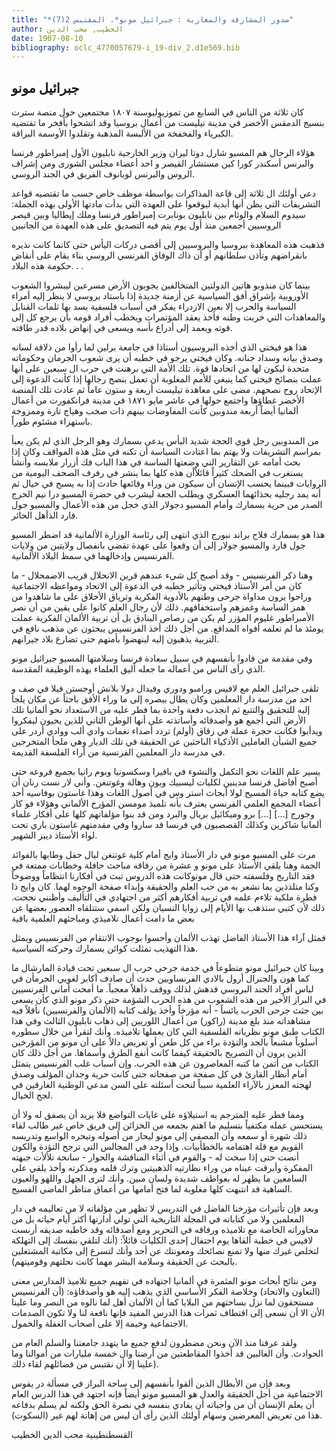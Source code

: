 ```yaml
---
title: "*صدور المشارقة والمغاربة : جبرائيل مونو*. المقتبس 2(7)"
author: الخطيب, محب الدين
date: 1907-08-10
bibliography: oclc_4770057679-i_19-div_2.d1e569.bib
---
```




##  جبرائيل مونو 


 كان  ثلاثة  من الناس في السابع من تموزيوليوسنة  ١٨٠٧  مجتمعين حول منصة سترت بنسيج الدمقس الأخضر في مدينة تيليست من أعمال بروسيا وقد اتشحوا بأفخر ما تقتضيه الكبرياء والفخفخة من الألبسة المذهبة وتقلدوا الأوسمة البراقة. 

 هؤلاء الرجال هم المسيو شارل دوتا ليران وزير الخارجية نابليون الأول إمبراطور   فرنسا والبرنس أسكندر كورا كين مستشار القيصر و  احد  أعضاء مجلس الشورى ومن إشراف الروس والبرنس لوبانوف الفريق في الجند الروسي. 

 دعي أولئك ال  ثلاثة  إلى قاعة المذاكرات بواسطة موظف خاص حسب ما تقتضيه قواعد التشريفات التي يظن أنها أبدية ليوقعوا على العهدة التي بدأت مادتها الأولى بهذه الجملة: سيدوم السلام والوئام بين نابليون بونابرت إمبراطور فرنسا وملك إيطاليا وبين قيصر الروسيين أجمعين منذ أول يوم يتم فيه التصديق على هذه العهدة من الجانبين 

 فذهبت هذه المعاهدة ببروسيا والبروسيين إلى أقصى دركات اليأس حتى كانما كانت نذيره بانقراضهم وتأذن سلطانهم أو أن ذاك الوفاق الفرنسي الروسي بناء يقام على أنقاض حكومة هذه البلاد. . . 

 بينما كان منذوبو هاتين الدولتين المتخالفين يجوبون الأرض مسرعين ليبشروا الشعوب الأوروبية بإشراق أفق السياسية عن أزمنة جديدة إذا باستاد بروسي لا ينظر إليه أمراء السياسة والحرب إلا بعين الازدراء يفكر في أسباب فلسفية يسد بها ثلمات القنابل والمعاهدات التي خربت وطنه فأخذ يعقد المؤتمرات ويخطب أفراد قومه بأن يرجع كل إلى قوته ويعمد إلى أدراع بأسه ويسعى في إنهاض بلاده قدر طاقته. 

 هذا هو فيختي الذي أخذه البروسيون أستاذا في جامعة برلين لما رأوا من ذلاقة لسانه وصدق بيانه وسداد جنانه. وكان فيختي يرجو في خطبه أن يرى شعوب الجرمان وحكوماته متحدة ليكون لها من اتحادها قوة. تلك الأمة التي برهنت في حرب ال  سبعين  على أنها عملت بنصائح فيختي كما ينبغي للأمم المغلوبة أن تعمل بنصح رجالها إذا كأنت الدعوة إلى الإتحاد روح نصحهم.   مضى على معاهدة تيليست  أربعة  و  ستون  عاماً ثم عادت تلك المنصة الأخضر غطاؤها واجتمع حولها في عاشر مايو  ١٨٧١  في مدينة فرانكفورت من أعمال ألمانيا أيضاً  أربعة  مندوبين كأنت المفاوضات بينهم ذات صخب وهياج تارة وممزوجة باستهزاء مشئوم طوراً. 

 من المندوبين رجل قوي الحجة شديد البأس يدعى بسمارك وهو الرجل الذي لم يكن يعبأ بمراسم التشريفات ولا يهتم بما اعتادت السياسة أن تكنه في مثل هذه المواقف وكان إذا بحث أمامه عن التقارير التي وضعتها الساسة في هذا الباب فك أزرار ملابسه وأنشأ يستغرب في الضحك كثيراً قائلاًأن هذه كلها بما ينشر في رفرف الصحف اليومية من الروايات فبينما يحسب الإنسان أن سيكون من وراء وقائعها حادث إذا به يسبح في خيال ثم أنه يمد   رجليه بحذائهما العسكري ويطلب الجعة ليشرب في حضرة المسيو درا نيم الحرج الصدر من حرية بسمارك وأمام المسيو دجولار الذي خجل من هذه الأعمال والمسيو جول فارد الذأهل الحائر. 

 هذا هو بسمارك فلاح براند نبورج الذي انتهى إلى رئاسة الوزارة الألمانية قد اضطر المسيو جول فارد والمسيو جولار إلى أن وقعوا على عهدة تقضي بانفصال ولايتين من ولايات الفرنسيس وإدخالهما في سمظ البلاد الألمانية. 

 وهنا ذكر الفرنسيس - وقد أصبح كل شيء عندهم قرين الانحلال قريب الاضمحلال - ما كان من أمر الأستاذ فيختي وتأثير خطبه في الدعوة إلى الاتحاد ومواعظه الاجتماعية وراحوا يرون مداواة جرحى وطنهم بالأدوية الفكرية وترياق الأخلاق على ما شاهدوا من همز الساسة وغمزهم واستخفافهم. ذلك لأن رجال العلم كانوا على يقين من أن نصر الأمبراطور غليوم المؤزر لم يكن من رصاص البنادق بل أن تربية الألمان الفكرية عملت يومئذ ما لم تعلمه أفواه المدافع. من أجل ذلك أخذ الفرنسيس يبحثون عن مذهب نافع في التربية يذهبون إليه لينهضوا بأمتهم حتى تضارع بلاد جيرانهم. 

 وفي مقدمة من فادوا بأنفسهم في سبيل سعادة فرنسا وسلامتها المسيو جبرائيل مونو الذي رأى الناس من أعماله ما جعله أليق العلماء بهذه الوظيفة المقدسة. 

 تلقى جبرائيل العلم مع لافيس ورامبو ودوري وفيدال دولا بلانش أوجستن فيلا في صف   و  احد  من مدرسة دار المعلمين وكان يطال ببصره إلى ما وراء الأفق باحثاً عن مكان يلجأ إليه للتحقيق والتتبع ثم انجذب دفعة واحدة بما فطر عليه من الاستعداد نحو ألمانيا تلك الأرض التي أجمع هو وأصدقائه وأساتذته على أنها الوطن الثاني للذين يحيون ليفكروا ويدأبوا فكانت حجرة عملة في زقاق (أولم) تردد أصداء نغمات وادي ألب ووادي أردر على جميع الشبأن العاملين الأذكياء الباحثين عن الحقيقة في تلك الديار وهي ملجأ المتخرجين في مدرسة دار المعلمين الفرنسية من أراء الفلسفة القديمة. 

 يسير علم اللغات نحو التكمل والنشوء في بافيرا وسكسونيا وبوم رانيا بجميع فروعه حتى أصبح أفاضل فرنسا مدينين لكليات ليسبيك وبون وهالة وغوتنغن. وأني لار نست رنان أن يضع كتابه حياة المسيح لولا أبحاث استر وس في أصول اللغات وهذا غاستون بوفاسيه  أحد  أعضاء المجمع العلمي الفرنسي يعترف بأنه تلميذ مومسن المؤرخ الألماني وهؤلاء فو كار وجورج   [...]   [...]   برو وميكائيل بريال والبرد ومن قد بنوا مؤلفاتهم كلها على أفكار علماء ألمانيا شاكرين وكذلك القصصيون في فرنسا قد ساروا وفي مقدمتهم غاستون باري تحت لواء الأستاذ ديبز الشهير. 

 مرت على المسيو مونو في دار الأستاذ وايج أمام كلية غوتنغن ليال حفل وطابها بالفوائد الجمة وهنا يلقي الأستاذ على مونو و  عشرة  من رفاقه مباحث حافلة وخطابات ممتعة في فقد التاريخ وفلسفته حتى قال مونوكانت هذه الدروس تبث في أفكارنا انتظاماً ووضوحاً وكنا متلذذين بما نشعر به من حب العلم والحقيقة وإبداء صفحة الوجوه لهما. كان وايج ذا فطرة ملكية تلاءم علمه في تربية أفكارهم أكثر من اجتهادي في التأليف وأظنني نجحت. ذلك لأن كتبي ستذهب بها الأيام إلى زوايا النسيان ولكن اسمي ستتلقاه العصور بعضها عن بعض ما دامت أعمال تلاميذي ومباحثهم العلمية باقية 

 فمثل آراء هذا الأستاذ الفاضل تهذب الألمان وأحسوا بوجوب الانتقام من الفرنسيس وبمثل هذا التهذيب تمثلت كوائن بسمارك وحركته السياسية. 

 وبينا كان جبرائيل مونو متطوعاً في خدمة جرحى حرب ال  سبعين  تحت قيادة المارشال ما كما هون والجنرال أرول بالادي الفرنساويين حدث أن صادف أكابر لغويي الجرمأن في لباس أفراد الجند البروسي فدهش لذلك ووقف ذأهلاً معجباً.   ما أمحت أماني الفرنسيين في البراز الأخير من هذه الشعوب من هذه الحرب الشؤمة حتى ذكر مونو الذي كأن يسعى بين جثث جرحى الحرب يائساً - أنه مؤرخاً وأخذ يؤلف كتابه (الألمان والفرنسيين) نأقلاً فيه مشاهداته منذ بلغ مدينة (راكور) من أعمال اللوريين إلى ذهاب نابليون الثالث وفي هذا الكتاب طبق مونو نظرياته الفلسفية التي كان يعملها تلاميذه. وأنك لتقرأ من خلال سطوره أسلوباً مشبعاً بالجد والتؤدة براء من كل طعن أو تعريض دالاً على أن مونو من المؤرخين الذين يرون أن التصريح بالحقيقة كيفما كانت أنفع الطرق وأسماها. من أجل ذلك كان الكتاب من أثمن ما كتبه المعاصرون عن هذه الحرب. وإن أسباب غلب الفرنسيس يتمثل أمام أنظار القارئ في كل صفحة من صفحاته حتى كانت حرية وجدان المؤلف وصدق لهجته المعزز بالآراء العلمية سبباً لنحت أسئلته على السن مدعي الوطنية الغارقين في لجج الخيال. 

 ومما فطر عليه المترجم به استيلاؤه على غايات التواضع فلا يريد أن يصفق له ولا أن يستحسن عمله مكتفياً بتسليم ما اهتم بجمعه من الخزائن إلى فريق خاص غير طالب لقاء ذلك شهرة أو سمعه وأن المصفي إلى مونو ليحار من أصوله وتبحره الواسع وتدريسه   القويم مع قلة اهتمامه بالخطأبيات. وإذا وجد في المجالس التي ترجح التؤدة والكون أنصت حتى إذا سخت له - والقوم في أثناء المناقشة والحوار - سانحة تلألأت جبهته المفكرة وأبرقت عيناه من وراء نظارتيه الذهبيتين وترك قلمه ومذكرته وأخذ يلقي على السامعين ما يظهر له بعواطف شديدة ولسان مبين. وأنك لترى الجهل واللهو والعيون الساهية قد انتبهت كلها مغلوبة لما فتح أمامها من أعماق مناظر الماضي الفسيح. 

 وبعد فإن تأثيرات مؤرخنا الفاضل في التدريس لا تظهر من مؤلفاته لا من تعاليمه في دار المعلمين ولا من كتاباته في المجلة التاريخية التي تولي أدارتها أكثر أيام حياته بل من محاوراته الخاصة مع تلاميذه ورفاقه في التحرير ومع أصدقائه وقد خاطبه صديقه أرنست لافيس في خطبة ألقاها يوم احتفال  إحدى  الكليات قائلاً: (أنك لتلقي بنفسك إلى التهلكة لتخلص غيرك منها ولا تمنع نصائحك ومعونتك عن  أحد  وأنك لتسرع إلى مكاتبة المشتغلين بالبحث عن الحقيقة وسلامة البشر مهما كانت نحلتهم وقوميتهم). 

 ومن نتائج أبحاث مونو المثمرة في ألمانيا اجتهاده في تفهيم جميع تلاميذ المدارس معنى   (التعاون والاتحاد) وخلاصة الفكر الأساسي الذي يذهب إليه هو وأصدقاؤه: (أن الفرنسيس مستحقون لما نزل بساحتهم من البلايا كما أن الألمان أهل لما نالوه من النصر وما علينا الأن الا أن نسعى إلى اقتطاف ثمرات هذا الدرس المفيد فإنها نافعة لنا ولا تكون الصدمات الاجتماعية وخيمة إلا على أصحاب الغفلة والخمول. 

 ولقد عرفنا منذ الآن ونحن مضطرون لدفع جميع ما يتهدد جامعتنا والسلم العام من الحوادث. وأن الغالبين قد أخذوا المقاطعتين من أرضنا وال  خمسة  مليارات من أموالنا وما علينا إلا أن نقتبس من فضائلهم لقاء ذلك). 

 وبعد فإن من الأبطال الذين ألقوا بأنفسهم إلى ساحة البراز في مسألة در يفوس الاجتماعية من أجل الحقيقة والعدل هو المسيو مونو أيضاً فإنه اجتهد في هذا الدرس العام أن يعلم الإنسان أن من واجباته أن يفادي بنفسه في نصرة الحق ولكنه لم يسلم بدفاعه هذا من تعريض المعرضين وسهام أولئك الذين رأى أن ليس من إهانة لهم غير (السكوت). 

 القسطنطينية  محب الدين  الخطيب  
